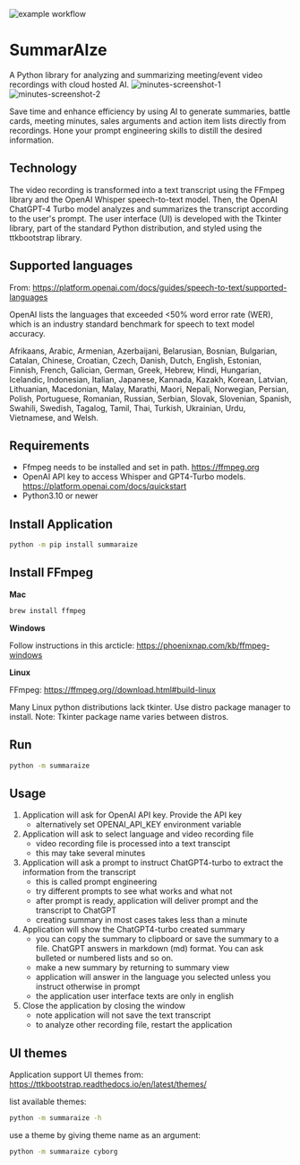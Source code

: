 ![example workflow](https://github.com/juslop/summaraize/actions/workflows/python-publish.yml/badge.svg)
# SummarAIze

A Python library for analyzing and summarizing meeting/event video recordings with cloud hosted AI.
![minutes-screenshot-1](https://github.com/juslop/minutes/assets/1512110/9e390eb2-05c9-466f-b05e-c622ddb0b3a8)
![minutes-screenshot-2](https://github.com/juslop/minutes/assets/1512110/05e7b7ef-d61d-4a0a-be98-e6ee90739e3c)

Save time and enhance efficiency by using AI to generate summaries, battle cards, meeting minutes, 
sales arguments and action item lists directly from recordings.
Hone your prompt engineering skills to distill the desired information.

## Technology

The video recording is transformed into a text transcript using the FFmpeg library 
and the OpenAI Whisper speech-to-text model. 
Then, the OpenAI ChatGPT-4 Turbo model analyzes and summarizes the transcript 
according to the user's prompt. The user interface (UI) is developed with the 
Tkinter library, part of the standard Python distribution, and styled using 
the ttkbootstrap library.

## Supported languages

From: https://platform.openai.com/docs/guides/speech-to-text/supported-languages

OpenAI lists the languages that exceeded <50% word error rate (WER),
which is an industry standard benchmark for speech to text model accuracy.

Afrikaans, Arabic, Armenian, Azerbaijani, Belarusian, Bosnian, Bulgarian, Catalan, Chinese,
Croatian, Czech, Danish, Dutch, English, Estonian, Finnish, French, Galician, German, Greek,
Hebrew, Hindi, Hungarian, Icelandic, Indonesian, Italian, Japanese, Kannada, Kazakh, Korean,
Latvian, Lithuanian, Macedonian, Malay, Marathi, Maori, Nepali, Norwegian, Persian, Polish,
Portuguese, Romanian, Russian, Serbian, Slovak, Slovenian, Spanish, Swahili, Swedish, Tagalog,
Tamil, Thai, Turkish, Ukrainian, Urdu, Vietnamese, and Welsh.

## Requirements

- Ffmpeg needs to be installed and set in path. https://ffmpeg.org
- OpenAI API key to access Whisper and GPT4-Turbo models. https://platform.openai.com/docs/quickstart
- Python3.10 or newer

## Install Application

```bash
python -m pip install summaraize
```

## Install FFmpeg

**Mac**

```bash
brew install ffmpeg
```

**Windows**

Follow instructions in this arcticle:
https://phoenixnap.com/kb/ffmpeg-windows

**Linux**

FFmpeg: https://ffmpeg.org//download.html#build-linux

Many Linux python distributions lack tkinter. Use distro package manager to install.
Note: Tkinter package name varies between distros.

## Run

```bash
python -m summaraize
```

## Usage

1. Application will ask for OpenAI API key. Provide the API key
   - alternatively set OPENAI_API_KEY environment variable
2. Application will ask to select language and video recording file
   - video recording file is processed into a text transcipt
   - this may take several minutes
4. Application will ask a prompt to instruct ChatGPT4-turbo to extract the information from the transcript
   - this is called prompt engineering
   - try different prompts to see what works and what not
   - after prompt is ready, application will deliver prompt and the transcript to ChatGPT
   - creating summary in most cases takes less than a minute
5. Application will show the ChatGPT4-turbo created summary
   - you can copy the summary to clipboard or save the summary to a file. ChatGPT answers in markdown
     (md) format. You can ask bulleted or numbered lists and so on.
   - make a new summary by returning to summary view
   - application will answer in the language you selected unless you instruct otherwise in prompt
   - the application user interface texts are only in english
6. Close the application by closing the window
   - note application will not save the text transcript
   - to analyze other recording file, restart the application

## UI themes

Application support UI themes from:
https://ttkbootstrap.readthedocs.io/en/latest/themes/

list available themes:

```bash
python -m summaraize -h
```

use a theme by giving theme name as an argument:

```bash
python -m summaraize cyborg
```
